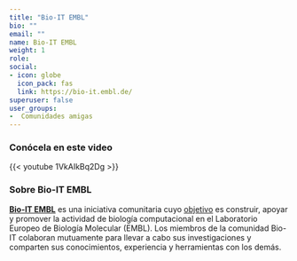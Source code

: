 ```yaml
---
title: "Bio-IT EMBL"
bio: ""
email: ""
name: Bio-IT EMBL
weight: 1
role: 
social:
- icon: globe
  icon_pack: fas
  link: https://bio-it.embl.de/
superuser: false
user_groups:
-  Comunidades amigas
---
```


### Conócela en este video

{{< youtube 1VkAIkBq2Dg >}} 

### Sobre Bio-IT EMBL

**[Bio-IT EMBL](https://bio-it.embl.de/)** es una iniciativa comunitaria cuyo [objetivo](https://bio-it.embl.de/about-the-bio-it-project/) es construir, apoyar y promover la actividad de biología computacional en el Laboratorio Europeo de Biología Molecular (EMBL). Los miembros de la comunidad Bio-IT colaboran mutuamente para llevar a cabo sus investigaciones y comparten sus conocimientos, experiencia y herramientas con los demás. 



